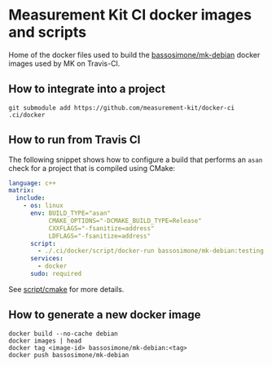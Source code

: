 # Measurement Kit CI docker images and scripts

Home of the docker files used to build the [bassosimone/mk-debian](
https://hub.docker.com/r/bassosimone/mk-debian) docker images used by
MK on Travis-CI.

## How to integrate into a project

```
git submodule add https://github.com/measurement-kit/docker-ci .ci/docker
```

## How to run from Travis CI

The following snippet shows how to configure a build that performs an `asan`
check for a project that is compiled using CMake:

```yaml
language: c++
matrix:
  include:
    - os: linux
      env: BUILD_TYPE="asan"
           CMAKE_OPTIONS="-DCMAKE_BUILD_TYPE=Release"
           CXXFLAGS="-fsanitize=address"
           LDFLAGS="-fsanitize=address"
      script:
        - ./.ci/docker/script/docker-run bassosimone/mk-debian:testing cmake
      services:
        - docker
      sudo: required
```

See [script/cmake](script/cmake) for more details.

## How to generate a new docker image

```
docker build --no-cache debian
docker images | head
docker tag <image-id> bassosimone/mk-debian:<tag>
docker push bassosimone/mk-debian
```
